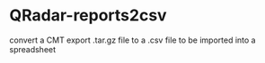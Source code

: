# QRadar-reports2csv
convert a CMT export .tar.gz file to a .csv file to be imported into a spreadsheet

